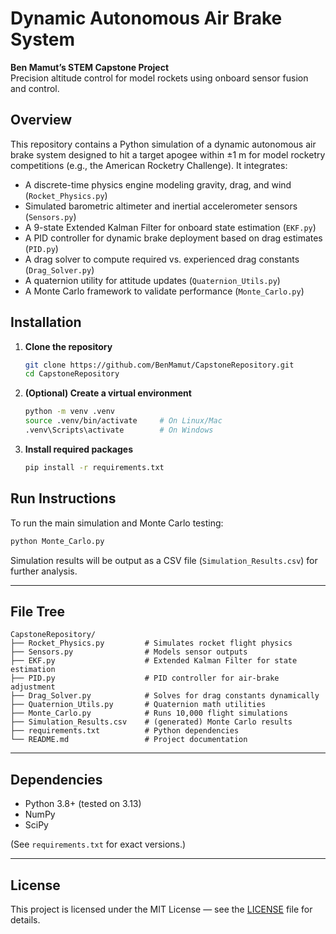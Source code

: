 # Dynamic Autonomous Air Brake System

**Ben Mamut’s STEM Capstone Project**  
Precision altitude control for model rockets using onboard sensor fusion and control.

## Overview

This repository contains a Python simulation of a dynamic autonomous air brake system designed to hit a target apogee within ±1 m for model rocketry competitions (e.g., the American Rocketry Challenge). It integrates:

- A discrete-time physics engine modeling gravity, drag, and wind (`Rocket_Physics.py`)
- Simulated barometric altimeter and inertial accelerometer sensors (`Sensors.py`)
- A 9-state Extended Kalman Filter for onboard state estimation (`EKF.py`)
- A PID controller for dynamic brake deployment based on drag estimates (`PID.py`)
- A drag solver to compute required vs. experienced drag constants (`Drag_Solver.py`)
- A quaternion utility for attitude updates (`Quaternion_Utils.py`)
- A Monte Carlo framework to validate performance (`Monte_Carlo.py`)

## Installation

1. **Clone the repository**
   ```bash
   git clone https://github.com/BenMamut/CapstoneRepository.git
   cd CapstoneRepository
   ```

2. **(Optional) Create a virtual environment**
   ```bash
   python -m venv .venv
   source .venv/bin/activate     # On Linux/Mac
   .venv\Scripts\activate        # On Windows
   ```

3. **Install required packages**
   ```bash
   pip install -r requirements.txt
   ```

## Run Instructions

To run the main simulation and Monte Carlo testing:
```bash
python Monte_Carlo.py
```
Simulation results will be output as a CSV file (`Simulation_Results.csv`) for further analysis.

---

## File Tree

```
CapstoneRepository/
├── Rocket_Physics.py         # Simulates rocket flight physics
├── Sensors.py                # Models sensor outputs
├── EKF.py                    # Extended Kalman Filter for state estimation
├── PID.py                    # PID controller for air-brake adjustment
├── Drag_Solver.py            # Solves for drag constants dynamically
├── Quaternion_Utils.py       # Quaternion math utilities
├── Monte_Carlo.py            # Runs 10,000 flight simulations
├── Simulation_Results.csv    # (generated) Monte Carlo results
├── requirements.txt          # Python dependencies
└── README.md                 # Project documentation
```

---

## Dependencies

- Python 3.8+ (tested on 3.13)
- NumPy
- SciPy

(See `requirements.txt` for exact versions.)

---

## License

This project is licensed under the MIT License — see the [LICENSE](LICENSE) file for details.
